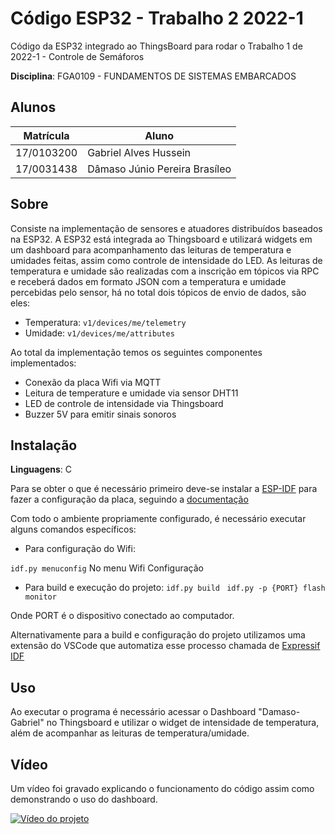# Código ESP32 - Trabalho 2 2022-1

Código da ESP32 integrado ao ThingsBoard para rodar o Trabalho 1 de 2022-1 - Controle de Semáforos


**Disciplina**: FGA0109	- FUNDAMENTOS DE SISTEMAS EMBARCADOS <br>


## Alunos

| Matrícula  | Aluno                          |
| ---------- | ------------------------------ |
| 17/0103200 | Gabriel Alves Hussein          |
| 17/0031438 | Dâmaso Júnio Pereira Brasíleo  |

## Sobre

Consiste na implementação de sensores e atuadores distribuídos baseados na ESP32. A ESP32 está integrada ao Thingsboard e utilizará widgets em um dashboard para acompanhamento das leituras de temperatura e umidades feitas, assim como controle de intensidade do LED. As leituras de temperatura e umidade são realizadas com a inscrição em tópicos via RPC e receberá dados em formato JSON com a temperatura e umidade percebidas pelo sensor, há no total dois tópicos de envio de dados, são eles:

- Temperatura: `v1/devices/me/telemetry`
- Umidade: `v1/devices/me/attributes`

Ao total da implementação temos os seguintes componentes implementados:

- Conexão da placa Wifi via MQTT 
- Leitura de temperature e umidade via sensor DHT11
- LED de controle de intensidade via Thingsboard
- Buzzer 5V para emitir sinais sonoros

## Instalação

**Linguagens**: C<br>

Para se obter o que é necessário primeiro deve-se instalar a  [ESP-IDF](https://github.com/espressif/esp-idf) para fazer a configuração da placa, seguindo a [documentação](https://idf.espressif.com)

Com todo o ambiente propriamente configurado, é necessário executar alguns comandos específicos:

- Para configuração do Wifi: 

`idf.py menuconfig` No menu Wifi Configuração

- Para build e execução do projeto: 
`idf.py build `
`idf.py -p {PORT} flash monitor `

Onde PORT é o dispositivo conectado ao computador.

Alternativamente para a build e configuração do projeto utilizamos uma extensão do VSCode que automatiza esse processo chamada de [Expressif IDF](https://marketplace.visualstudio.com/items?itemName=espressif.esp-idf-extension)

## Uso

Ao executar o programa é necessário acessar o Dashboard "Damaso-Gabriel" no Thingsboard e utilizar o widget de intensidade de temperatura, além de acompanhar as leituras de temperatura/umidade.

## Vídeo
Um vídeo foi gravado explicando o funcionamento do código assim como demonstrando o uso do dashboard.

[![Vídeo do projeto](https://img.youtube.com/vi/c8242sJxnDo/3.jpg)](https://www.youtube.com/watch?v=c8242sJxnDo)
